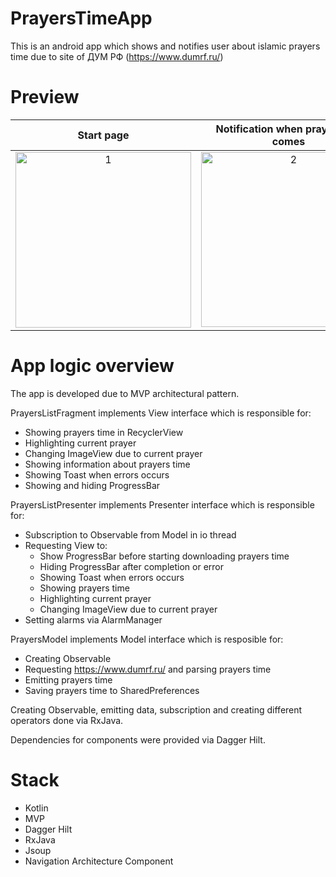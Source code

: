 # PrayersTimeApp

This is an android app which shows and notifies user about islamic prayers time due to site of ДУМ РФ (https://www.dumrf.ru/)

# Preview

Start page            |  Notification when prayer time comes | Clicking on notification
:-------------------------:|:-------------------------:|:-------------------------:
<img width="281" alt="1" src="https://user-images.githubusercontent.com/52213479/155285359-e5216c29-d6c3-41ed-952e-8277788b51c1.png">  |  <img width="280" alt="2" src="https://user-images.githubusercontent.com/52213479/155285381-1a01d707-d815-4692-b9e9-ce89aebb7ef8.png"> | <img width="281" alt="4" src="https://user-images.githubusercontent.com/52213479/155285405-e3d9ef22-c379-4db9-bdde-779e67cf70d0.png"> 

# App logic overview

The app is developed due to MVP architectural pattern.

PrayersListFragment implements View interface which is responsible for:
- Showing prayers time in RecyclerView
- Highlighting current prayer
- Changing ImageView due to current prayer
- Showing information about prayers time
- Showing Toast when errors occurs
- Showing and hiding ProgressBar

PrayersListPresenter implements Presenter interface which is responsible for:
- Subscription to Observable from Model in io thread
- Requesting View to:
   - Show ProgressBar before starting downloading prayers time
   - Hiding ProgressBar after completion or error
   - Showing Toast when errors occurs
   - Showing prayers time
   - Highlighting current prayer
   - Changing ImageView due to current prayer
- Setting alarms via AlarmManager

PrayersModel implements Model interface which is resposible for:
- Creating Observable
- Requesting https://www.dumrf.ru/ and parsing prayers time
- Emitting prayers time
- Saving prayers time to SharedPreferences

Creating Observable, emitting data, subscription and creating different operators done via RxJava.

Dependencies for components were provided via Dagger Hilt.

# Stack

- Kotlin
- MVP
- Dagger Hilt
- RxJava
- Jsoup
- Navigation Architecture Component
